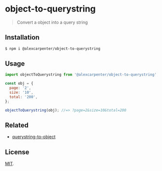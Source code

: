 # object-to-querystring

> Convert a object into a query string

## Installation

```bash
$ npm i @alexcarpenter/object-to-querystring
```

## Usage

```js
import objectToQuerystring from '@alexcarpenter/object-to-querystring';

const obj = {
  page: '2',
  size: '10',
  total: '200',
};

objectToQuerystring(obj); //=> ?page=2&size=10&total=200
```

## Related

- [querystring-to-object](https://github.com/alexcarpenter/querystring-to-object)

## License

[MIT](LICENSE).
